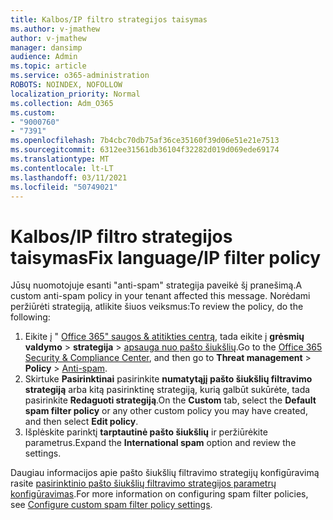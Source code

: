 ```yaml
---
title: Kalbos/IP filtro strategijos taisymas
ms.author: v-jmathew
author: v-jmathew
manager: dansimp
audience: Admin
ms.topic: article
ms.service: o365-administration
ROBOTS: NOINDEX, NOFOLLOW
localization_priority: Normal
ms.collection: Adm_O365
ms.custom:
- "9000760"
- "7391"
ms.openlocfilehash: 7b4cbc70db75af36ce35160f39d06e51e21e7513
ms.sourcegitcommit: 6312ee31561db36104f32282d019d069ede69174
ms.translationtype: MT
ms.contentlocale: lt-LT
ms.lasthandoff: 03/11/2021
ms.locfileid: "50749021"
---
```

# <a name="fix-languageip-filter-policy"></a><span data-ttu-id="3fd0a-102">Kalbos/IP filtro strategijos taisymas</span><span class="sxs-lookup"><span data-stu-id="3fd0a-102">Fix language/IP filter policy</span></span>

<span data-ttu-id="3fd0a-103">Jūsų nuomotojuje esanti "anti-spam" strategija paveikė šį pranešimą.</span><span class="sxs-lookup"><span data-stu-id="3fd0a-103">A custom anti-spam policy in your tenant affected this message.</span></span> <span data-ttu-id="3fd0a-104">Norėdami peržiūrėti strategiją, atlikite šiuos veiksmus:</span><span class="sxs-lookup"><span data-stu-id="3fd0a-104">To review the policy, do the following:</span></span>

1. <span data-ttu-id="3fd0a-105">Eikite į " [Office 365" saugos & atitikties centrą](https://go.microsoft.com/fwlink/p/?linkid=2077143), tada eikite į **grėsmių valdymo**  >  **strategija**  >  [apsauga nuo pašto šiukšlių](https://go.microsoft.com/fwlink/?linkid=2101518).</span><span class="sxs-lookup"><span data-stu-id="3fd0a-105">Go to the [Office 365 Security & Compliance Center](https://go.microsoft.com/fwlink/p/?linkid=2077143), and then go to **Threat management** > **Policy** > [Anti-spam](https://go.microsoft.com/fwlink/?linkid=2101518).</span></span>
2. <span data-ttu-id="3fd0a-106">Skirtuke **Pasirinktinai** pasirinkite **numatytąjį pašto šiukšlių filtravimo strategiją** arba kitą pasirinktinę strategiją, kurią galbūt sukūrėte, tada pasirinkite **Redaguoti strategiją**.</span><span class="sxs-lookup"><span data-stu-id="3fd0a-106">On the **Custom** tab, select the **Default spam filter policy** or any other custom policy you may have created, and then select **Edit policy**.</span></span>
3. <span data-ttu-id="3fd0a-107">Išplėskite parinktį **tarptautinė pašto šiukšlių** ir peržiūrėkite parametrus.</span><span class="sxs-lookup"><span data-stu-id="3fd0a-107">Expand the **International spam** option and review the settings.</span></span>

<span data-ttu-id="3fd0a-108">Daugiau informacijos apie pašto šiukšlių filtravimo strategijų konfigūravimą rasite [pasirinktinio pašto šiukšlių filtravimo strategijos parametrų konfigūravimas](https://go.microsoft.com/fwlink/?linkid=2101054).</span><span class="sxs-lookup"><span data-stu-id="3fd0a-108">For more information on configuring spam filter policies, see [Configure custom spam filter policy settings](https://go.microsoft.com/fwlink/?linkid=2101054).</span></span>

